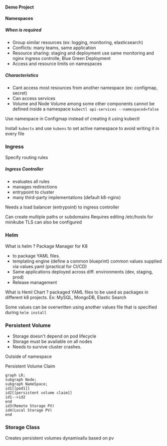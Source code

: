 
#### Demo Project

#### Namespaces

##### When is required
- Group similar resources (ex: logging, monitoring, elasticsearch)
- Conflicts: many teams, same application
- Resource sharing: staging and deployment use same monitoring and nginx ingress controlle, Blue Green Deployment
- Access and resource limits on namespaces

##### Characteristics
- Cant access most resources from another namespace (ex: configmap, secret)
- Can access services
- Volume and Node Volume among some other components cannot be defined inside a namespace
`kubectl api-services --namespaced=false`

Use namespace in Configmap instead of creating it using kubectl

Install `kubectx` and use `kubens` to set active namespace to avoid writing it in every file

### Ingress
Specify routing rules

##### Ingress Controller
- evaluates all rules
- manages redirections
- entrypoint to cluster
- many third-party implementations (default k8-nginx)

Needs a load balancer (entrypoint) to ingress controller

Can create multiple paths or subdomains
Requires editing /etc/hosts for minikube
TLS can also be configured

### Helm

What is helm ?
Package Manager for K8 
- to package YAML files.
- templating engine (define a common blueprint) common values supplied via values.yaml (practical for CI/CD)
- Same applications deployed across diff. environments (dev, staging, prod)
- Release management

What is Heml Chart ?
packaged YAML files to be used as packages in different k8 projects.
Ex: MySQL, MongoDB, Elastic Search

Some values can be overwritten using another values file that is specified during `helm install`

### Persistent Volume
- Storage doesn't depend on pod lifecycle
- Storage must be available on all nodes
- Needs to survive cluster crashes.

Outside of namespace

Persistent Volume Claim

```mermaid
graph LR;
subgraph Node;
subgraph NameSpace;
id1[[pod1]]
id2[[persistent volume claim]]
id1-->id2
end
id3(Remote Storage PV)
id4(Local Storage PV)
end
```

### Storage Class
Creates persistent volumes dynamixallu based on pv





































